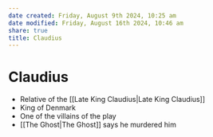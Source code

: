 ```yaml
---
date created: Friday, August 9th 2024, 10:25 am
date modified: Friday, August 16th 2024, 10:46 am
share: true
title: Claudius
---
```

  
# Claudius  
  
- Relative of the [[Late King Claudius|Late King Claudius]]  
- King of Denmark  
- One of the villains of the play  
- [[The Ghost|The Ghost]] says he murdered him  
